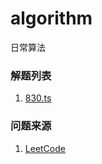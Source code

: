 # algorithm
日常算法

### 解题列表
1. [830.ts](./830.ts)

### 问题来源
1. [LeetCode](https://leetcode-cn.com/problemset/all/)
